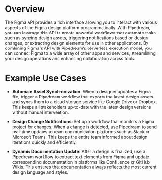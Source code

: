 # Overview

The Figma API provides a rich interface allowing you to interact with various aspects of the Figma design platform programmatically. With Pipedream, you can leverage this API to create powerful workflows that automate tasks such as syncing design assets, triggering notifications based on design changes, or extracting design elements for use in other applications. By combining Figma's API with Pipedream’s serverless execution model, you can connect Figma to a wide array of other apps and services, streamlining your design operations and enhancing collaboration across tools.

# Example Use Cases

- **Automate Asset Synchronization**: When a designer updates a Figma file, trigger a Pipedream workflow that exports the latest design assets and syncs them to a cloud storage service like Google Drive or Dropbox. This keeps all stakeholders up-to-date with the latest design versions without manual intervention.

- **Design Change Notifications**: Set up a workflow that monitors a Figma project for changes. When a change is detected, use Pipedream to send real-time updates to team communication platforms such as Slack or Microsoft Teams. This keeps the entire team informed about design iterations quickly and efficiently.

- **Dynamic Documentation Update**: After a design is finalized, use a Pipedream workflow to extract text elements from Figma and update corresponding documentation in platforms like Confluence or GitHub Wikis. This ensures that documentation always reflects the most current design language and styles.

